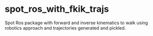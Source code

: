 # spot_ros_with_fkik_trajs
Spot Ros package with forward and inverse kinematics to walk using robotics approach and trajectories generated and pickled.
